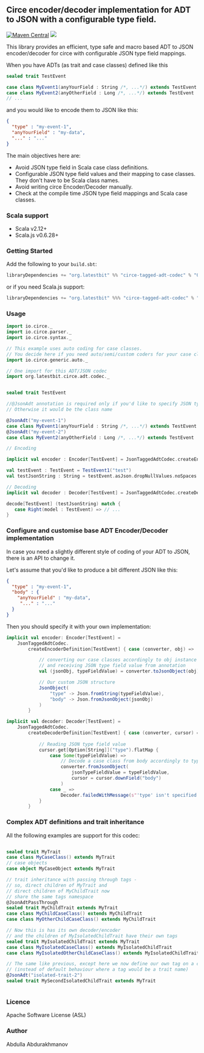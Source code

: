 ## Circe encoder/decoder implementation for ADT to JSON with a configurable type field.
[![Maven Central](https://maven-badges.herokuapp.com/maven-central/org.latestbit/circe-tagged-adt-codec_2.13/badge.svg)](https://maven-badges.herokuapp.com/maven-central/org.latestbit/circe-tagged-adt-codec_2.13/)
![](https://github.com/abdolence/circe-tagged-adt-codec/workflows/Scala%20CI/badge.svg)

This library provides an efficient, type safe and macro based 
ADT to JSON encoder/decoder for circe with configurable JSON type field mappings.

When you have ADTs (as trait and case classes) defined like this
```scala
sealed trait TestEvent

case class MyEvent1(anyYourField : String /*, ...*/) extends TestEvent
case class MyEvent2(anyOtherField : Long /*, ...*/) extends TestEvent
// ...
```

and you would like to encode them to JSON like this:

```json
{
  "type" : "my-event-1",
  "anyYourField" : "my-data", 
  "..." : "..."
}
```

The main objectives here are:
- Avoid JSON type field in Scala case class definitions.
- Configurable JSON type field values and their mapping to case classes. They don't have to be Scala class names.
- Avoid writing circe Encoder/Decoder manually.
- Check at the compile time JSON type field mappings and Scala case classes.

### Scala support
- Scala v2.12+
- Scala.js v0.6.28+

### Getting Started
Add the following to your `build.sbt`:

```scala
libraryDependencies += "org.latestbit" %% "circe-tagged-adt-codec" % "0.6.3"
```

or if you need Scala.js support:

```scala
libraryDependencies += "org.latestbit" %%% "circe-tagged-adt-codec" % "0.6.3"
```

### Usage

```scala
import io.circe._
import io.circe.parser._
import io.circe.syntax._

// This example uses auto coding for case classes. 
// You decide here if you need auto/semi/custom coders for your case classes.
import io.circe.generic.auto._ 

// One import for this ADT/JSON codec
import org.latestbit.circe.adt.codec._


sealed trait TestEvent

//@JsonAdt annotation is required only if you'd like to specify JSON type field value yourself. 
// Otherwise it would be the class name  

@JsonAdt("my-event-1") 
case class MyEvent1(anyYourField : String /*, ...*/) extends TestEvent
@JsonAdt("my-event-2")
case class MyEvent2(anyOtherField : Long /*, ...*/) extends TestEvent

// Encoding

implicit val encoder : Encoder[TestEvent] = JsonTaggedAdtCodec.createEncoder[TestEvent]("type")

val testEvent : TestEvent = TestEvent1("test")
val testJsonString : String = testEvent.asJson.dropNullValues.noSpaces

// Decoding
implicit val decoder : Decoder[TestEvent] = JsonTaggedAdtCodec.createDecoder[TestEvent]("type")

decode[TestEvent] (testJsonString) match {
   case Right(model : TestEvent) => // ...
}
``` 
### Configure and customise base ADT Encoder/Decoder implementation
In case you need a slightly different style of coding of your ADT to JSON, there is an API to change it.

Let's assume that you'd like to produce a bit different JSON like this:

```json
{
  "type" : "my-event-1",
  "body" : {
    "anyYourField" : "my-data", 
     "..." : "..."
  }  
}
```

Then you should specify it with your own implementation:

```scala
implicit val encoder: Encoder[TestEvent] =
    JsonTaggedAdtCodec.
        createEncoderDefinition[TestEvent] { case (converter, obj) =>

            // converting our case classes accordingly to obj instance type
            // and receiving JSON type field value from annotation
            val (jsonObj, typeFieldValue) = converter.toJsonObject(obj)

            // Our custom JSON structure
            JsonObject(
                "type" -> Json.fromString(typeFieldValue),
                "body" -> Json.fromJsonObject(jsonObj)
            )
        }

implicit val decoder: Decoder[TestEvent] =
    JsonTaggedAdtCodec.
        createDecoderDefinition[TestEvent] { case (converter, cursor) =>
            
            // Reading JSON type field value
            cursor.get[Option[String]]("type").flatMap {
                case Some(typeFieldValue) =>
                    // Decode a case class from body accordingly to typeFieldValue
                    converter.fromJsonObject(
                        jsonTypeFieldValue = typeFieldValue,
                        cursor = cursor.downField("body")
                    )
                case _ =>
                    Decoder.failedWithMessage(s"'type' isn't specified in json.")(cursor)
            }
        }
```

### Complex ADT definitions and trait inheritance

All the following examples are support for this codec:
```scala

sealed trait MyTrait
case class MyCaseClass() extends MyTrait
// case objects
case object MyCaseObject extends MyTrait 

// trait inheritance with passing through tags - 
// so, direct children of MyTrait and 
// direct children of MyChildTrait now
// share the same tags namespace 
@JsonAdtPassThrough
sealed trait MyChildTrait extends MyTrait 
case class MyChildCaseClass() extends MyChildTrait
case class MyOtherChildCaseClass() extends MyChildTrait

// Now this is has its own decoder/encoder 
// and the children of MyIsolatedChildTrait have their own tags
sealed trait MyIsolatedChildTrait extends MyTrait 
case class MyIsolatedCaseClass() extends MyIsolatedChildTrait
case class MyIsolatedOtherChildCaseClass() extends MyIsolatedChildTrait

// The same like previous, except here we now define our own tag on a child trait 
// (instead of default behaviour where a tag would be a trait name) 
@JsonAdt("isolated-trait-2")
sealed trait MySecondIsolatedChildTrait extends MyTrait 



```

### Licence
Apache Software License (ASL)

### Author
Abdulla Abdurakhmanov

